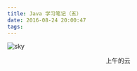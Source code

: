 ```yaml
---
title: Java 学习笔记（五）
date: 2016-08-24 20:00:47
tags:
---
```

![sky](http://7xw3qx.com1.z0.glb.clouddn.com/sky.jpeg)
<div align = center>上午的云</div>

<!-- more -->

